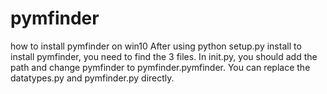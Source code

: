 # pymfinder
how to install pymfinder on win10
After using  python setup.py install to install pymfinder, you need to find the 3 files. In init.py, you should add the path and change pymfinder to pymfinder.pymfinder. You can replace the datatypes.py and pymfinder.py directly.
